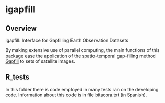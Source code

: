 # igapfill

## Overview

igapfill: Interface for Gapfilling Earth Observation Datasets

By making extensive use of parallel computing, the main functions of this package ease 
the application of the spatio-temporal gap-filling method [Gapfill](https://cran.r-project.org/web/packages/gapfill/index.html) to sets of satellite images.

## R_tests

In this folder there is code employed in many tests ran on the developing code. Information about
this code is in file bitacora.txt (in Spanish).